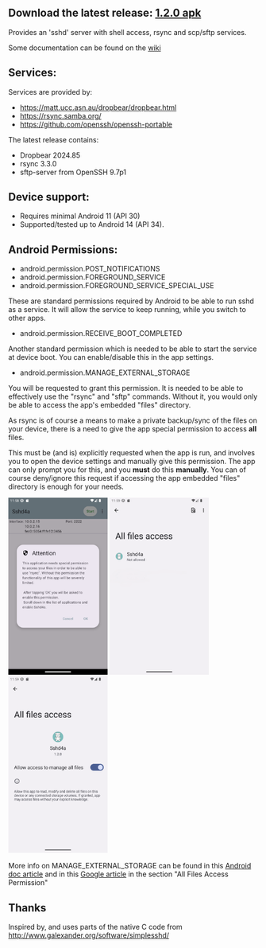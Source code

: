 ## Download the latest release: [1.2.0 apk](https://github.com/tfonteyn/Sshd4a/releases/download/v1.2.0/Sshd4a-1.2.0.apk)

Provides an 'sshd' server with shell access, rsync and scp/sftp services.

Some documentation can be found on the [wiki](https://github.com/tfonteyn/Sshd4a/wiki)

## Services:

Services are provided by:
- https://matt.ucc.asn.au/dropbear/dropbear.html
- https://rsync.samba.org/
- https://github.com/openssh/openssh-portable

The latest release contains:
- Dropbear 2024.85
- rsync 3.3.0
- sftp-server from OpenSSH 9.7p1

## Device support:

- Requires minimal Android 11 (API 30)
- Supported/tested up to Android 14 (API 34).

## Android Permissions:

- android.permission.POST_NOTIFICATIONS
- android.permission.FOREGROUND_SERVICE
- android.permission.FOREGROUND_SERVICE_SPECIAL_USE

These are standard permissions required by Android to be able to run sshd as a service.
It will allow the service to keep running, while you switch to other apps.

- android.permission.RECEIVE_BOOT_COMPLETED

Another standard permission which is needed to be able to start the service at device boot.
You can enable/disable this in the app settings.

- android.permission.MANAGE_EXTERNAL_STORAGE

You will be requested to grant this permission.
It is needed to be able to effectively use the "rsync" and "sftp" commands.
Without it, you would only be able to access the app's embedded "files" directory.

As rsync is of course a means to make a private backup/sync of the files on your device,
there is a need to give the app special permission to access **all** files.

This must be (and is) explicitly requested when the app is run, and involves you to open
the device settings and manually give this permission. The app can only prompt you for this,
and you **must** do this **manually**. You can of course deny/ignore this request
if accessing the app embedded "files" directory is enough for your needs.
<p float="left">
<img src="metadata/en-US/images/phoneScreenshots/01.png" alt="Permission request" style="width:200px;"/>
<img src="metadata/en-US/images/phoneScreenshots/02.png" alt="All files access - app list" style="width:200px;"/>
<img src="metadata/en-US/images/phoneScreenshots/03.png" alt="All files access - allow for Sshd4a" style="width:200px;"/>
</p>

More info on MANAGE_EXTERNAL_STORAGE can be found in this
[Android doc article](https://developer.android.com/training/data-storage#permissions)
and in this
[Google article](https://support.google.com/googleplay/android-developer/answer/9888170?hl=en) 
in the section "All Files Access Permission"

## Thanks

Inspired by, and uses parts of the native C code from
http://www.galexander.org/software/simplesshd/